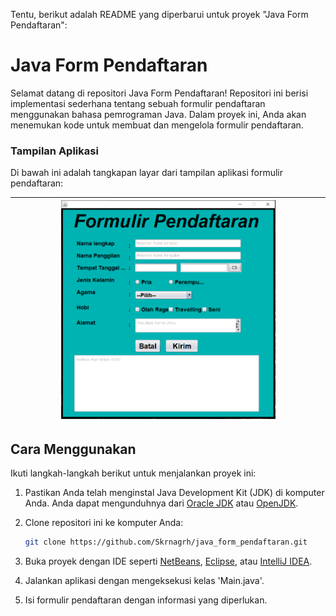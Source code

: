 Tentu, berikut adalah README yang diperbarui untuk proyek "Java Form Pendaftaran":

# Java Form Pendaftaran

Selamat datang di repositori Java Form Pendaftaran! Repositori ini berisi implementasi sederhana tentang sebuah formulir pendaftaran menggunakan bahasa pemrograman Java. Dalam proyek ini, Anda akan menemukan kode untuk membuat dan mengelola formulir pendaftaran.

### Tampilan Aplikasi

Di bawah ini adalah tangkapan layar dari tampilan aplikasi formulir pendaftaran:

| <img src="https://github.com/Skrnagrh/java_form_pendaftaran/raw/main/src/1.tampilan/1.PNG" alt="Tampilan 1" width="70%">
|:---:|

## Cara Menggunakan

Ikuti langkah-langkah berikut untuk menjalankan proyek ini:

1. Pastikan Anda telah menginstal Java Development Kit (JDK) di komputer Anda. Anda dapat mengunduhnya dari [Oracle JDK](https://www.oracle.com/java/technologies/javase-downloads.html) atau [OpenJDK](https://openjdk.java.net/install/).

2. Clone repositori ini ke komputer Anda:

   ```bash
   git clone https://github.com/Skrnagrh/java_form_pendaftaran.git
   ```

3. Buka proyek dengan IDE seperti [NetBeans](https://netbeans.apache.org/), [Eclipse](https://www.eclipse.org/), atau [IntelliJ IDEA](https://www.jetbrains.com/idea/).

4. Jalankan aplikasi dengan mengeksekusi kelas 'Main.java'.

5. Isi formulir pendaftaran dengan informasi yang diperlukan.
